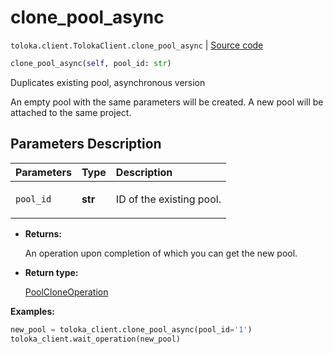 # clone_pool_async
`toloka.client.TolokaClient.clone_pool_async` | [Source code](https://github.com/Toloka/toloka-kit/blob/v1.1.0.post1/src/client/__init__.py#L1411)

```python
clone_pool_async(self, pool_id: str)
```

Duplicates existing pool, asynchronous version


An empty pool with the same parameters will be created.
A new pool will be attached to the same project.

## Parameters Description

| Parameters | Type | Description |
| :----------| :----| :-----------|
`pool_id`|**str**|<p>ID of the existing pool.</p>

* **Returns:**

  An operation upon completion of which you can get the new pool.

* **Return type:**

  [PoolCloneOperation](toloka.client.operations.PoolCloneOperation.md)

**Examples:**


```python
new_pool = toloka_client.clone_pool_async(pool_id='1')
toloka_client.wait_operation(new_pool)
```

